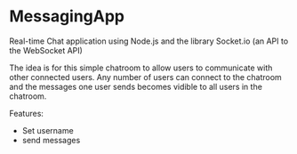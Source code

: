 # MessagingApp
Real-time Chat application using Node.js and the library Socket.io (an API to the WebSocket API)

The idea is for this simple chatroom to allow users to communicate with other connected users. Any number of users can connect to the chatroom and the messages one user sends becomes vidible to all users in the chatroom.

Features:
- Set username
- send messages
